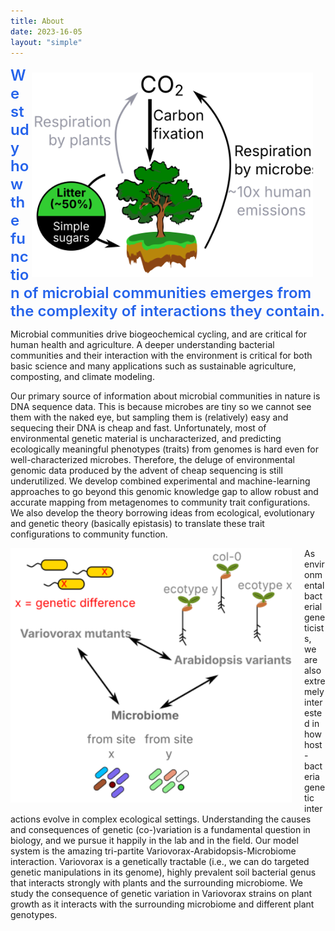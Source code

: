 ```yaml
---
title: About
date: 2023-16-05
layout: "simple"
---
```


<img align="right" src="litter_cycle.svg" width="450" style="padding-right: 20px; padding-top: 10px; margin-top: 0px; margin-bottom: 5px">

<div style="text-align: left; font-size: 1.5rem; font-weight: 600; padding-left: 0px; padding-right: 0px; max-width: 50rem; margin: 0; color: rgb(37, 99, 235);">
We study how the function of microbial communities emerges from the complexity of interactions they contain.
</div>

Microbial communities drive biogeochemical cycling, and are critical for human health and agriculture.
A deeper understanding bacterial communities and their interaction with the environment is critical for both basic science and many applications such as sustainable agriculture, composting, and climate modeling.

Our primary source of information about microbial communities in nature is DNA sequence data. This is because microbes are tiny so we cannot see them with the naked eye, but sampling them is (relatively) easy and sequecing their DNA is cheap and fast. Unfortunately, most of environmental genetic material is uncharacterized, and predicting ecologically meaningful phenotypes (traits) from genomes is hard even for well-characterized microbes. Therefore, the deluge of environmental genomic data produced by the advent of cheap sequencing is still underutilized. We develop combined experimental and machine-learning approaches to go beyond this genomic knowledge gap to allow robust and accurate mapping from metagenomes to community trait configurations. We also develop the theory borrowing ideas from ecological, evolutionary and genetic theory (basically epistasis) to translate these trait configurations to community function.

<img align="left" src="vario.svg" width="450" style="padding-right: 20px; padding-top: 0px; margin-top: 0px; margin-bottom: 10px">
As environmental bacterial geneticists, we are also extremely interested in how host-bacteria genetic interactions evolve in complex ecological settings. Understanding the causes and consequences of genetic (co-)variation is a fundamental question in biology, and we pursue it happily in the lab and in the field. Our model system is the amazing tri-partite Variovorax-Arabidopsis-Microbiome interaction. Variovorax is a genetically tractable (i.e., we can do targeted genetic manipulations in its genome), highly prevalent soil bacterial genus that interacts strongly with plants and the surrounding microbiome. We study the consequence of genetic variation in Variovorax strains on plant growth as it interacts with the surrounding microbiome and different plant genotypes.
